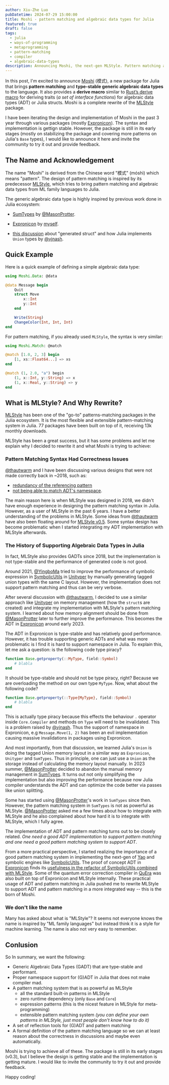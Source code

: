 ```yaml
---
author: Xiu-Zhe Luo
pubDatetime: 2024-07-29 15:00:00
title: Moshi - pattern matching and algebraic data types for Julia
featured: true
draft: false
tags:
  - julia
  - ways-of-programming
  - metaprogramming
  - pattern-matching
  - compiler
  - algebraic-data-types
description: Announcing Moshi, the next-gen MLStyle. Pattern matching and algebraic data types for Julia.
---
```


In this post, I'm excited to announce [Moshi](https://github.com/Roger-luo/Moshi.jl) (模式), a new package for Julia that brings **pattern matching** and **type-stable generic algebraic data types** to the language. It also provides a **derive macro** similar to [Rust’s derive macro](https://doc.rust-lang.org/reference/procedural-macros.html#derive-macros) for deriving traits (*a set of interface functions*) for algebraic data types (ADT) or Julia structs.
Moshi is a complete rewrite of the [MLStyle](https://github.com/thautwarm/MLStyle.jl) package.

I have been iterating the design and implementation of Moshi in the past 3 year through various packages (mostly [Expronicon](https://github.com/Roger-luo/Expronicon.jl)). The syntax and implementation is gettign stable. However, the package is still in its early stages (mostly on stabilizing the package and covering more patterns on Julia's `Base` types), I would like to announce it here and invite the community to try it out and provide feedback.

## The Name and Acknowledgement

The name "Moshi" is derived from the Chinese word "模式" (móshì) which means "pattern". The design of pattern matching is inspired by its predecessor [MLStyle](https://github.com/thautwarm/MLStyle.jl), which tries to bring pattern matching and algebraic data types from ML family languages to Julia.

The generic algebraic data type is highly inspired by previous work done in Julia ecosystem:

- [SumTypes](https://github.com/MasonProtter/SumTypes.jl) by [@MasonProtter](https://github.com/MasonProtter).

- [Expronicon](https://github.com/Roger-luo/Expronicon.jl) by [myself](https://github.com/Roger-luo/).

- [this discussion](https://github.com/JuliaLang/julia/discussions/48883) about "generated struct" and how Julia implements `Union` types by [@vjnash](https://github.com/vtjnash).

## Quick Example

Here is a quick example of defining a simple algebraic data type:

```julia
using Moshi.Data: @data

@data Message begin
    Quit
    struct Move
        x::Int
        y::Int
    end

    Write(String)
    ChangeColor(Int, Int, Int)
end
```

For pattern matching, if you already used `MLStyle`, the syntax is very similar:

```julia
using Moshi.Match: @match

@match [1.0, 2, 3] begin
    [1, xs::Float64...] => xs
end

@match (1, 2.0, "a") begin
    (1, x::Int, y::String) => x
    (1, x::Real, y::String) => y
end
```

## What is MLStyle? And Why Rewrite?

[MLStyle](https://thautwarm.github.io/MLStyle.jl/latest/) has been one of the "go-to" patterns-matching packages in the Julia ecosystem. It is the most flexible and extensible pattern-matching system in Julia. 77 packages have been built on top of it, receiving 13k monthly downloads.

MLStyle has been a great success, but it has some problems and let me explain why I decided to rewrite it and what Moshi is trying to achieve:

### Pattern Matching Syntax Had Correctness Issues

[@thautwarm](https://github.com/thautwarm/) and I have been discussing various designs that were not made correctly back in ~2018, such as:

- [redundancy of the referencing pattern](https://github.com/thautwarm/MLStyle.jl/issues/160)
- [not being able to match ADT's namespace](https://github.com/thautwarm/MLStyle.jl/issues/156).

The main reason here is when MLStyle was designed in 2018, we didn't have enough experience in designing the pattern matching syntax in Julia. However, as a user of MLStyle in the past 6 years. I have a better understanding of the problems in MLStyle. Some ideas from [@thautwarm](https://github.com/thautwarm/) have also been floating around for [MLStyle v0.5](https://github.com/thautwarm/MLStyle.jl/issues/140). Some syntax design has become problematic when I started integrating my ADT implementation with MLStyle afterwards.

### The History of Supporting Algebraic Data Types in Julia

In fact, MLStyle also provides GADTs since 2018, but the implementation is not type-stable and the performance of generated code is not good.

Around 2021, [@YingboMa](https://github.com/YingboMa) tried to improve the performance of symbolic expression in [SymbolicUtils](https://github.com/JuliaSymbolics/SymbolicUtils.jl) in [Unityper](https://github.com/YingboMa/Unityper.jl) by manually generating tagged union types with the same C layout. However, the implementation does not support pattern matching and thus can be very verbose.

After several discussion with [@thautwarm](https://github.com/thautwarm/), I decided to use a similar approach like [Unityper](https://github.com/YingboMa/Unityper.jl) on memory management (how the `struct`s are created) and integrate my implementation with MLStyle's pattern matching system. I learned about how memory alignment should be done from [@MasonProtter](https://github.com/MasonProtter) later to further improve the performance.
This becomes the ADT in [Expronicon](https://github.com/Roger-luo/Expronicon.jl) around early 2023.

The ADT in Expronicon is type-stable and has relatively good performance. However, it has trouble supporting generic ADTs and what was more problematic is I find it is hard to support namespace in Julia. To explain this, let me ask a question: is the following code type piracy?

```julia
function Base.getproperty(::MyType, field::Symbol)
    # blabla
end
```

It should be type-stable and should not be type piracy, right? Because we are overloading the method on our own type `MyType`. Now, what about the following code?

```julia
function Base.getproperty(::Type{MyType}, field::Symbol)
    # blabla
end
```

This is actually type piracy because this effects the behaviour `.` operator inside `Core.Compiler` and methods on `Type` will need to be invalidated. This is a problem raised by [@vjnash](https://github.com/vtjnash). Thus the support of namespace in Expronicon, e.g `Message.Move(1, 2)` has been an evil implementation causing massive invalidations in packages using Expronicon.

And most importantly, from that discussion, we learned Julia's `Union` is doing the tagged Union memory layout in a similar way as `Expronicon`, `Unityper` and `SumTypes`. Thus in principle, one can just use a `Union` as the storage instead of calculating the memory layout manually. In 2023 summer, [@MasonProtter](https://github.com/MasonProtter) decided to abandon the manual memory management in [SumTypes](https://github.com/MasonProtter/SumTypes.jl). It turns out not only simplifying the implementation but also improving the performance because now Julia compiler understands the ADT and can optimize the code better via passes like union splitting.

Some has started using [@MasonProtter](https://github.com/MasonProtter)'s work in `SumTypes` since then. However, the pattern matching system in `SumTypes` is not as powerful as MLStyle. [@MasonProtter](https://github.com/MasonProtter) asked me a few times about how to integrate with MLStyle and he also complained about how hard it is to integrate with MLStyle, which I fully agree.

The implementation of ADT and pattern matching turns out to be closely related. _One need a good ADT implementation to support pattern matching and one need a good pattern matching system to support ADT_.

From a more practical perspective, I started realizing the importance of a good pattern matching system in implementing the next-gen of [Yao](https://github.com/QuantumBFS/Yao.jl) and symbolic engines like [SymbolicUtils](https://github.com/JuliaSymbolics/SymbolicUtils.jl). The proof of concept ADT in [Expronicon](https://github.com/Roger-luo/Expronicon.jl) finds its [usefulness in the refactor of SymbolicUtils combined with MLStyle](https://github.com/JuliaSymbolics/SymbolicUtils.jl/issues/611). Some of the quantum error correction compiler in [QuEra](https://github.com/QuEraComputing) was also built on top of Expronicon and MLStyle internally. These practical usage of ADT and pattern matching in Julia pushed me to rewrite MLStyle to support ADT and pattern matching in a more integrated way -- this is the born of Moshi.

### We don't like the name

Many has asked about what is "MLStyle"? It seems not everyone knows the name is inspired by "ML family languages" but instead think it is a style for machine learning. The name is also not very easy to remember.

## Conlusion

So In summary, we want the following:

- Generic Algebraic Data Types (GADT) that are type-stable and performant.
- Proper namespace support for (G)ADT in Julia that does not make compiler mad.
- A pattern matching system that is as powerful as MLStyle
  - all the standard built-in patterns in MLStyle
  - zero runtime dependency (only `Base` and `Core`)
  - expression patterns (this is the nicest feature in MLStyle for meta-programming)
  - extensible pattern matching system _(you can define your own patterns in MLStyle, just most people don't know how to do it)_
- A set of reflection tools for (G)ADT and pattern matching
- A formal definition of the pattern matching language so we can at least reason about the correctness in discussions and maybe even automatically.

Moshi is trying to achieve all of these. The package is still in its early stages (v0.3), but I believe the design is getting stable and the implementation is getting mature. I would like to invite the community to try it out and provide feedback.

Happy coding!
